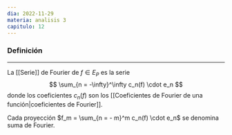 ```yaml
---
dia: 2022-11-29
materia: analisis 3
capitulo: 12
---
```

### Definición
---
La [[Serie]] de Fourier de $f \in E_P$ es la serie $$ \sum_{n = -\infty}^\infty c_n(f) \cdot e_n $$ donde los coeficientes $c_n(f)$ son los [[Coeficientes de Fourier de una función|coeficientes de Fourier]]. 

Cada proyección $f_m = \sum_{n = - m}^m c_n(f) \cdot e_n$ se denomina suma de Fourier.